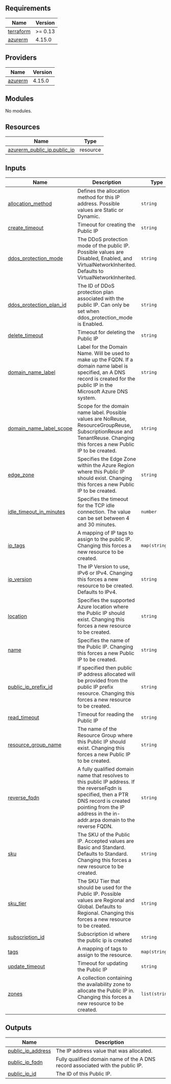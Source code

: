 ## Requirements

| Name | Version |
|------|---------|
| <a name="requirement_terraform"></a> [terraform](#requirement\_terraform) | >= 0.13 |
| <a name="requirement_azurerm"></a> [azurerm](#requirement\_azurerm) | 4.15.0 |

## Providers

| Name | Version |
|------|---------|
| <a name="provider_azurerm"></a> [azurerm](#provider\_azurerm) | 4.15.0 |

## Modules

No modules.

## Resources

| Name | Type |
|------|------|
| [azurerm_public_ip.public_ip](https://registry.terraform.io/providers/hashicorp/azurerm/4.15.0/docs/resources/public_ip) | resource |

## Inputs

| Name | Description | Type | Default | Required |
|------|-------------|------|---------|:--------:|
| <a name="input_allocation_method"></a> [allocation\_method](#input\_allocation\_method) | Defines the allocation method for this IP address. Possible values are Static or Dynamic. | `string` | n/a | yes |
| <a name="input_create_timeout"></a> [create\_timeout](#input\_create\_timeout) | Timeout for creating the Public IP | `string` | `"30m"` | no |
| <a name="input_ddos_protection_mode"></a> [ddos\_protection\_mode](#input\_ddos\_protection\_mode) | The DDoS protection mode of the public IP. Possible values are Disabled, Enabled, and VirtualNetworkInherited. Defaults to VirtualNetworkInherited. | `string` | `"VirtualNetworkInherited"` | no |
| <a name="input_ddos_protection_plan_id"></a> [ddos\_protection\_plan\_id](#input\_ddos\_protection\_plan\_id) | The ID of DDoS protection plan associated with the public IP. Can only be set when ddos\_protection\_mode is Enabled. | `string` | `null` | no |
| <a name="input_delete_timeout"></a> [delete\_timeout](#input\_delete\_timeout) | Timeout for deleting the Public IP | `string` | `"30m"` | no |
| <a name="input_domain_name_label"></a> [domain\_name\_label](#input\_domain\_name\_label) | Label for the Domain Name. Will be used to make up the FQDN. If a domain name label is specified, an A DNS record is created for the public IP in the Microsoft Azure DNS system. | `string` | `null` | no |
| <a name="input_domain_name_label_scope"></a> [domain\_name\_label\_scope](#input\_domain\_name\_label\_scope) | Scope for the domain name label. Possible values are NoReuse, ResourceGroupReuse, SubscriptionReuse and TenantReuse. Changing this forces a new Public IP to be created. | `string` | `null` | no |
| <a name="input_edge_zone"></a> [edge\_zone](#input\_edge\_zone) | Specifies the Edge Zone within the Azure Region where this Public IP should exist. Changing this forces a new Public IP to be created. | `string` | `null` | no |
| <a name="input_idle_timeout_in_minutes"></a> [idle\_timeout\_in\_minutes](#input\_idle\_timeout\_in\_minutes) | Specifies the timeout for the TCP idle connection. The value can be set between 4 and 30 minutes. | `number` | `4` | no |
| <a name="input_ip_tags"></a> [ip\_tags](#input\_ip\_tags) | A mapping of IP tags to assign to the public IP. Changing this forces a new resource to be created. | `map(string)` | `{}` | no |
| <a name="input_ip_version"></a> [ip\_version](#input\_ip\_version) | The IP Version to use, IPv6 or IPv4. Changing this forces a new resource to be created. Defaults to IPv4. | `string` | `"IPv4"` | no |
| <a name="input_location"></a> [location](#input\_location) | Specifies the supported Azure location where the Public IP should exist. Changing this forces a new resource to be created. | `string` | n/a | yes |
| <a name="input_name"></a> [name](#input\_name) | Specifies the name of the Public IP. Changing this forces a new Public IP to be created. | `string` | n/a | yes |
| <a name="input_public_ip_prefix_id"></a> [public\_ip\_prefix\_id](#input\_public\_ip\_prefix\_id) | If specified then public IP address allocated will be provided from the public IP prefix resource. Changing this forces a new resource to be created. | `string` | `null` | no |
| <a name="input_read_timeout"></a> [read\_timeout](#input\_read\_timeout) | Timeout for reading the Public IP | `string` | `"5m"` | no |
| <a name="input_resource_group_name"></a> [resource\_group\_name](#input\_resource\_group\_name) | The name of the Resource Group where this Public IP should exist. Changing this forces a new Public IP to be created. | `string` | n/a | yes |
| <a name="input_reverse_fqdn"></a> [reverse\_fqdn](#input\_reverse\_fqdn) | A fully qualified domain name that resolves to this public IP address. If the reverseFqdn is specified, then a PTR DNS record is created pointing from the IP address in the in-addr.arpa domain to the reverse FQDN. | `string` | `null` | no |
| <a name="input_sku"></a> [sku](#input\_sku) | The SKU of the Public IP. Accepted values are Basic and Standard. Defaults to Standard. Changing this forces a new resource to be created. | `string` | `"Standard"` | no |
| <a name="input_sku_tier"></a> [sku\_tier](#input\_sku\_tier) | The SKU Tier that should be used for the Public IP. Possible values are Regional and Global. Defaults to Regional. Changing this forces a new resource to be created. | `string` | `"Regional"` | no |
| <a name="input_subscription_id"></a> [subscription\_id](#input\_subscription\_id) | Subscription id where the public ip is created | `string` | n/a | yes |
| <a name="input_tags"></a> [tags](#input\_tags) | A mapping of tags to assign to the resource. | `map(string)` | `{}` | no |
| <a name="input_update_timeout"></a> [update\_timeout](#input\_update\_timeout) | Timeout for updating the Public IP | `string` | `"30m"` | no |
| <a name="input_zones"></a> [zones](#input\_zones) | A collection containing the availability zone to allocate the Public IP in. Changing this forces a new resource to be created. | `list(string)` | `[]` | no |

## Outputs

| Name | Description |
|------|-------------|
| <a name="output_public_ip_address"></a> [public\_ip\_address](#output\_public\_ip\_address) | The IP address value that was allocated. |
| <a name="output_public_ip_fqdn"></a> [public\_ip\_fqdn](#output\_public\_ip\_fqdn) | Fully qualified domain name of the A DNS record associated with the public IP. |
| <a name="output_public_ip_id"></a> [public\_ip\_id](#output\_public\_ip\_id) | The ID of this Public IP. |
